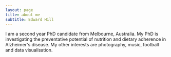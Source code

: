 ```yaml
---
layout: page
title: about me
subtitle: Edward Hill
---
```


I am a second year PhD candidate from Melbourne, Australia. My PhD is investigating the preventative potential of nutrition and dietary adherence in Alzheimer's disease. My other interests are photography, music, football and data visualisation.
